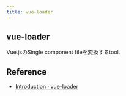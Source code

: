 ```yaml
---
title: vue-loader
---
```


## vue-loader
Vue.jsのSingle component fileを変換するtool.


## Reference
* [Introduction · vue-loader](https://vue-loader.vuejs.org/en/)
